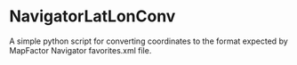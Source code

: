 # NavigatorLatLonConv
A simple python script for converting coordinates to the format expected by MapFactor Navigator favorites.xml file.
